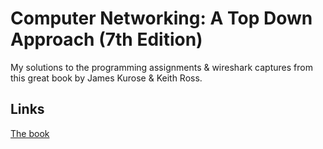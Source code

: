 # Computer Networking: A Top Down Approach (7th Edition)

My solutions to the programming assignments & wireshark captures from this great book by James Kurose & Keith Ross.

## Links

[The book](https://www.amazon.co.uk/Computer-Networking-Top-Down-Approach-Global/dp/1292153598)
